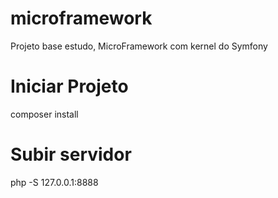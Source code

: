 # microframework

Projeto base estudo, MicroFramework com kernel do Symfony

# Iniciar Projeto 
composer install 

# Subir servidor
php -S 127.0.0.1:8888